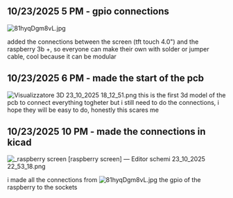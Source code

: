 <!--
  ===================    !!READ THIS NOTICE!!   ====================
  DO NOT edit this file manually. Your changes WILL BE OVERWRITTEN!
  This journal is auto generated and updated by Hack Club Blueprint.
  To edit this file, please edit your journal entries on Blueprint.
  ==================================================================
-->

## 10/23/2025 5 PM - gpio connections  

![81hyqDgm8vL.jpg](https://blueprint.hackclub.com/user-attachments/blobs/proxy/eyJfcmFpbHMiOnsiZGF0YSI6NDgwNCwicHVyIjoiYmxvYl9pZCJ9fQ==--bfbc1791ccf854fa18ff8556fdfcc3a6281b4e50/81hyqDgm8vL.jpg)


added the connections between the screen (tft touch 4.0") and the raspberry 3b +, so everyone can make their own with solder or jumper cable, cool because it can be modular  

## 10/23/2025 6 PM - made the start of the pcb  

![Visualizzatore 3D 23_10_2025 18_12_51.png](https://blueprint.hackclub.com/user-attachments/blobs/proxy/eyJfcmFpbHMiOnsiZGF0YSI6NDgxMCwicHVyIjoiYmxvYl9pZCJ9fQ==--be137984063a5a910d8f9e57be1bc43643c7d86d/Visualizzatore%203D%2023_10_2025%2018_12_51.png)
this is the first 3d model of the pcb to connect everything togheter but i still need to do the connections, i hope they will be easy to do, honestly this scares me   

## 10/23/2025 10 PM - made the connections in kicad  

![_raspberry screen [raspberry screen] — Editor schemi 23_10_2025 22_53_18.png](https://blueprint.hackclub.com/user-attachments/blobs/proxy/eyJfcmFpbHMiOnsiZGF0YSI6NDkwNiwicHVyIjoiYmxvYl9pZCJ9fQ==--76910ad4293776ec901f3961a1c71200b7789dd1/_raspberry%20screen%20%5Braspberry%20screen%5D%20%E2%80%94%20Editor%20schemi%2023_10_2025%2022_53_18.png)

i made all the connections from ![81hyqDgm8vL.jpg](https://blueprint.hackclub.com/user-attachments/blobs/proxy/eyJfcmFpbHMiOnsiZGF0YSI6NDkxMCwicHVyIjoiYmxvYl9pZCJ9fQ==--f85803b3c831ab390d52d045f2f1a0288c86f251/81hyqDgm8vL.jpg)
the gpio of the raspberry to the sockets  

